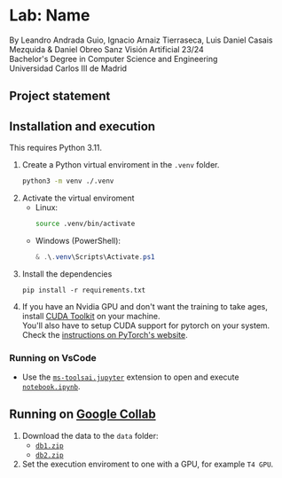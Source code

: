 # Lab: Name
By Leandro Andrada Guio, Ignacio Arnaiz Tierraseca, Luis Daniel Casais Mezquida & Daniel Obreo Sanz
Visión Artificial 23/24  
Bachelor's Degree in Computer Science and Engineering  
Universidad Carlos III de Madrid


## Project statement




## Installation and execution
This requires Python 3.11.

1. Create a Python virtual enviroment in the `.venv` folder.
    ```bash
    python3 -m venv ./.venv
    ```
2. Activate the virtual enviroment
   - Linux:
        ```bash
        source .venv/bin/activate
        ```
    - Windows (PowerShell):
        ```powershell
        & .\.venv\Scripts\Activate.ps1
        ```
3. Install the dependencies
   ```
   pip install -r requirements.txt
   ```
4. If you have an Nvidia GPU and don't want the training to take ages, install [CUDA Toolkit](https://developer.nvidia.com/cuda-toolkit) on your machine.  
   You'll also have to setup CUDA support for pytorch on your system. Check the [instructions on PyTorch's website](https://pytorch.org/get-started/locally/).


### Running on VsCode
- Use the [`ms-toolsai.jupyter`](https://marketplace.visualstudio.com/items?itemName=ms-toolsai.jupyter) extension to open and execute [`notebook.ipynb`](notebook.ipynb).


## Running on [Google Collab](https://colab.research.google.com/)
1. Download the data to the `data` folder:
   - [`db1.zip`](https://drive.google.com/file/d/1en19SOHlipCUgWRkJIGgiYcRl-zpCeDp/view?usp=sharing)
   - [`db2.zip`](https://drive.google.com/file/d/1a3a3lNpEFGTxMSCRN0uMMwH6_XBAPAXg/view?usp=drive_link)
2. Set the execution enviroment to one with a GPU, for example `T4 GPU`.

